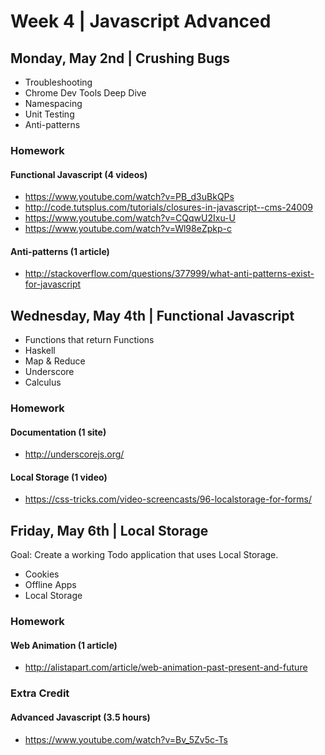 # Week 4 | Javascript Advanced

## Monday, May 2nd | Crushing Bugs

- Troubleshooting
- Chrome Dev Tools Deep Dive
- Namespacing
- Unit Testing
- Anti-patterns

### Homework

#### Functional Javascript (4 videos)
- https://www.youtube.com/watch?v=PB_d3uBkQPs
- http://code.tutsplus.com/tutorials/closures-in-javascript--cms-24009
- https://www.youtube.com/watch?v=CQqwU2Ixu-U
- https://www.youtube.com/watch?v=Wl98eZpkp-c

#### Anti-patterns (1 article)
- http://stackoverflow.com/questions/377999/what-anti-patterns-exist-for-javascript



## Wednesday, May 4th | Functional Javascript

- Functions that return Functions
- Haskell
- Map & Reduce
- Underscore
- Calculus

### Homework

#### Documentation (1 site)
- http://underscorejs.org/

#### Local Storage (1 video)
- https://css-tricks.com/video-screencasts/96-localstorage-for-forms/



## Friday, May 6th | Local Storage

Goal: Create a working Todo application that uses Local Storage.

- Cookies
- Offline Apps
- Local Storage

### Homework

#### Web Animation (1 article)
- http://alistapart.com/article/web-animation-past-present-and-future


### Extra Credit

#### Advanced Javascript (3.5 hours)
- https://www.youtube.com/watch?v=Bv_5Zv5c-Ts

